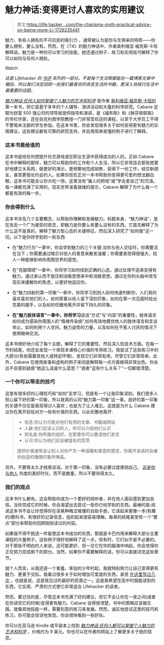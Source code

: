 # 魅力神话:变得更讨人喜欢的实用建议

> 原文:[https://life hacker . com/the-charisma-myth-practical-advice-on-being-more-Li-1726235441](https://lifehacker.com/the-charisma-myth-practical-advice-on-becoming-more-li-1726235441)

魅力，有些人拥有的不可抗拒的吸引力 ，通常被认为是你与生俱来的特质——你要么拥有，要么没有。然而，在《T4》的魅力神话中，作者奥利维亚·福克斯·卡班解释说，魅力是一种你可以学习的技能，她还通过例子、练习和实用技巧解释了你可以如何与任何人相处。

Watch

*这是 Lifehacker 的* [*书评*](http://lifehacker.com/book-reviews) *系列的一部分。不是每个生活帮都能在一篇博客文章中概括，所以我们决定回顾一些我们最喜欢的改变生活的书籍，更深入地探讨生活中最重要的话题。*

[*魅力神话:任何人如何掌握个人魅力的艺术和科学*](http://foxcabane.com/book/) 是作者 [奥利维亚·福克斯·卡班的](http://foxcabane.com/about/) 第一本书，但它是基于多年的个人辅导、演讲活动和大量的科学研究。Cabane 定期为财富 500 强公司的领导层提供指导和演讲，是《福布斯》和《赫芬顿邮报》的专栏作家，还在伯克利商学院教授一门非常受欢迎的课程，以至于大学员工不得不警惕未注册的学生参加。在这本书里，你会发现很多关于如何变得更有魅力的实用建议，这些建议都有可靠的研究支持，并且用简单易懂的例子进行了解释。

### 这本书是给谁的

这本书是给任何想提升社交游戏或在职业生涯中获得成功的人的。正如 Cabane 在书中解释的那样，魅力可以帮助你的工作和个人生活，所以它非常适合那些想更好地建立关系网，做更好的演示，更频繁地完成销售，获得下一份工作，结交新朋友，甚至更擅长约会的人。如果你现在正对一本书帮助你变得更可爱的想法翻白眼，这本书可能会让你大吃一惊。这里没有“骗人的把戏”或“学会爱自己”的咒语。每一课都充满了实用的，现实世界准备就绪的提示，Cabane 解释了为什么每一个都是有效的每一步。

### 你会得到什么

这本书涉及几个主要概念，以帮助你理解和发展魅力。标题本身，“魅力神话”，是在攻击一个广为接受的观念，即魅力是你要么有要么没有的东西。它首先解释了为什么这不是真的，解释了魅力型心态的关键特征，然后深入研究了“如何做”这一切。以下是你将学到的一些东西:

*   在“魅力行为”一章中，你会学到魅力的三个关键:当你与他人交往时，你需要活在当下；你需要通过暗示对他人的善意来散发温暖；你需要表现得很强大，给人一种能够影响你周围世界的感觉。

*   在“克服障碍”一章中，你将学习如何找到正确的心态，通过处理不适来变得有魅力，通过承认而不是压制消极思想来中和消极思想，通过在你的头脑中改写现实来缓解你的焦虑，以更好地适应你。

*   在“魅力四射的第一印象”一章中，你将学习到别人如何快速判断你，人们真的喜欢喜欢他们的人，如何穿着以给人留下深刻印象，如何在第一次见面时给出完美的握手，以及如何优雅地离开并留下持久的印象。

*   **在“魅力肢体语言”一章中，你将学习**说话“方式”与“内容”的重要性，肢体语言如何成为感染你周围人的“情绪传染病”,如何有效地模仿他人的肢体语言和言谈举止，如何利用个人空间，魅力姿势的力量，以及如何在不惹人讨厌的情况下使用眼神交流。

这本书很好地介绍了每个主题，解释了它的重要性，然后深入到技术方面。在每一节的结尾，你还会发现一个体现本课核心价值的专用练习。我尝试了这些练习中的大部分(有些需要其他人或特定环境)，发现它们非常有用，尽管它们非常简单。此外，Cabane 在使用故事和虚构的例子来彻底解释每一点方面做得非常出色。你永远不会感到疑惑“她这么说是什么意思？”或者“这有什么关系？”一切都很清楚。

### 一个你可以带走的技巧

这里有很多好的心理技巧和“如何”去学习，但是有一个让我印象深刻。我们很多人担心留下好的第一印象，所以我真的认同“魅力第一印象”这一章。良好的第一印象的关键不仅仅是表现得讨人喜欢；也是为了让人难忘。这就是为什么 Cabane 建议你在离开前给对方一些有价值的东西，以此优雅地离开:

> *   信息:你认为可能对他们有用的文章、书籍或网站
> *   人脉:他们应该认识的人，你可以介绍他们认识
> *   知名度:你所属的组织，在那里你可以邀请他们发言
> *   认可:你认为他们应该被提名的奖项
>     
> 
> 提供价值通常会让别人对你产生一种温暖和善意的感觉，你离开谈话时会被你创造的慷慨印象所掩盖。

另外，不要等太久才结束谈话。对于第一印象，没有必要过度推销自己。 [这是你与他人](http://lifehacker.com/how-to-instantly-charm-someone-youve-never-met-before-1688882965#_ga=1.181730983.1610386042.1433200380) 共度的美好时光，而不是数量，所以不要待得太久。

### 我们的观点

这本书什么都有。这会帮助你成为一个更好的倾听者，并在他人面前感到更加自信。当你完成它的时候，你会渴望出去尝试一些你已经学到的东西。最棒的是:阅读这本书不会让你觉得你在读某种晦涩难懂的自助手册。它读起来更像一本(有趣的)教科书，有很好的记录信息，组织起来很容易理解。每章的结尾甚至有一个“要点”部分来帮助你回顾刚刚读过的内容。

如果我不得不挑选一件能使这本书成功的东西，那就是卡巴内用来解释大部分主要课程的大量例子。这些例子很好地解释了这一点，但有时，它们似乎是不必要的。对于那些不明白的人来说，这可能更好，但一旦它在你的脑海中响起，你会觉得你正在努力完成剩下的部分。当然，如果你不需要解释的话，你可以直接浏览这些章节。

就个人而言，从我还是一个害羞、笨拙的少年时起，我就特别努力让自己变得更有魅力、更善于交际。我看过很多关于如何增加可爱度的东西，甚至 [在这里写过几次](https://lifehacker.com/become-more-charismatic-in-conversation-with-the-two-s-1711766133) 。也就是说，这是我见过的最好的资源之一。这是我希望在高中时就能读到的东西，它实用、严肃的方式使它非常适合 Lifehacker 的读者。

然而，要记住的是，尽管这本书充满了好的建议，但它不会让你在一夜之间(或者在你读完它的时候)变得更有魅力。Cabane 说得很清楚，书中的策略应该被实践。就像其他技能一样，需要刻意的练习来发展。然而，诚实地尝试这里的技巧和练习，你可能会惊讶地发现，你会很快看到一些好处。

你可以在亚马逊 Kindle 或平装本上找到 [*魅力神话:任何人都可以掌握个人魅力的艺术和科学*](https://www.amazon.com/dp/1591845947?asc_campaign=InlineText&asc_refurl=https://lifehacker.com/the-charisma-myth-practical-advice-on-becoming-more-li-1726235441&asc_source=&linkCode=ogi&psc=1&smid=ATVPDKIKX0DER&tag=kinjalifehackerlink-20&th=1) ，价格约为 9 美元。你也可以在作者的网站上了解更多关于她的信息。